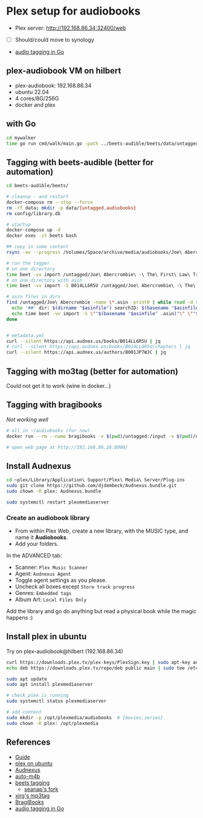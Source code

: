 # Plex setup for audiobooks

- Plex server: <http://192.168.86.34:32400/web>
- [ ] Should/could move to synology
- [audio tagging in Go](https://github.com/dhowden/tag)

## plex-audiobook VM on hilbert

- plex-audiobook: 192.168.86.34
- ubuntu 22.04
- 4 cores/8G/256G
- docker and plex

## with Go

```bash
cd mywalker
time go run cmd/walk/main.go -path ../beets-audible/beets/data/untagged/
```

## Tagging with beets-audible (better for automation)

```bash
cd beets-audible/beets/

# cleanup - and restart
docker-compose rm --stop --force
rm -rf data; mkdir -p data/{untagged,audiobooks}
rm config/library.db

# startup
docker-compose up -d
docker exec -it beets bash

## copy in some content
rsync -av --progress /Volumes/Space/archive/media/audiobooks/Joe\ Abercrombie\ -\ The\ First\ Law\ Trilogy data/untagged/

# run the tagger
# on one directory
time beet -vv import /untagged/Joe\ Abercrombie\ -\ The\ First\ Law\ Trilogy/Joe\ Abercrombie\ -\ The\ First\ Law\ 01\ The\ Blade\ Itself/
# on one directory with asin
time beet -vv import -S B014LL6R5U /untagged/Joe\ Abercrombie\ -\ The\ First\ Law\ Trilogy/Joe\ Abercrombie\ -\ The\ First\ Law\ 01\ The\ Blade\ Itself/

# asin files in dirs
find /untagged/Joe\ Abercrombie -name \*.asin -print0 | while read -d $'\0' asinfile; do
  echo '##' dir: $(dirname "$asinfile") searchID: $(basename "$asinfile" .asin)
  echo time beet -vv import -S \""$(basename "$asinfile" .asin)"\" \""$(dirname "$asinfile")"\"
done


# metadata.yml
curl --silent https://api.audnex.us/books/B014LL6R5U | jq
# curl --silent https://api.audnex.us/books/B014LL6R5U/chapters | jq
curl --silent https://api.audnex.us/authors/B001JP7WJC | jq
```

## Tagging with mo3tag (better for automation)

Could not get it to work (wine in docker...)

## Tagging with bragibooks

_Not working well_

```bash
# all in ~/audiobooks (for now)
docker run --rm --name bragibooks -v $(pwd)/untagged:/input -v $(pwd)/untagged:/output -v $(pwd)/config:/config -p 8000:8000/tcp -e LOG_LEVEL=WARNING -e UID=1000 -e GID=1000 ghcr.io/djdembeck/bragibooks:main

# open web page at http://192.168.86.26:8000/
```

## Install Audnexus

```bash
cd ~plex/Library/Application\ Support/Plex\ Media\ Server/Plug-ins
sudo git clone https://github.com/djdembeck/Audnexus.bundle.git
sudo chown -R plex: Audnexus.bundle

sudo systemctl restart plexmediaserver
```

### Create an audiobook library

- From within Plex Web, create a new library, with the MUSIC type, and name it **Audiobooks**.
- Add your folders.

In the ADVANCED tab:

- Scanner: `Plex Music Scanner`
- Agent: `Audnexus Agent`
- Toggle agent settings as you please.
- Uncheck all boxes except `Store track progress`
- Genres: `Embedded tags`
- Album Art: `Local Files Only`

Add the library and go do anything but read a physical book while the magic happens :)

## Install plex in ubuntu

Try on plex-audiobook@hilbert (192.168.86.34)

```bash
curl https://downloads.plex.tv/plex-keys/PlexSign.key | sudo apt-key add -
echo deb https://downloads.plex.tv/repo/deb public main | sudo tee /etc/apt/sources.list.d/plexmediaserver.list

sudo apt update
sudo apt install plexmediaserver

# check plex is running
sudo systemctl status plexmediaserver

# add content
sudo mkdir -p /opt/plexmedia/audiobooks  # {movies,series}
sudo chown -R plex: /opt/plexmedia
```

## References

- [Guide](https://github.com/seanap/Plex-Audiobook-Guide?utm_source=pocket_mylist#players)
- [plex on ubuntu](https://linuxize.com/post/how-to-install-plex-media-server-on-ubuntu-20-04/)
- [Audnexus](https://github.com/djdembeck/Audnexus.bundle)
- [auto-m4b](https://registry.hub.docker.com/r/seanap/auto-m4b/)
- [beets tagging](https://github.com/Neurrone/beets-audible)
  - [seanap's fork](https://github.com/seanap/beets-audible)
- [xirg's mp3tag](https://github.com/Xirg/docker-mp3tag)
- [BragiBooks](https://github.com/djdembeck/bragibooks)
- [audio tagging in Go](https://github.com/dhowden/tag)
